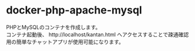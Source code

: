 # docker-php-apache-mysql

PHPとMySQLのコンテナを作成します。   
コンテナ起動後、 http://localhost/kantan.html へアクセスすることで疎通確認用の簡単なチャットアプリが使用可能になります。  
